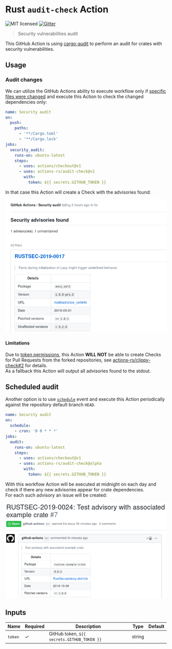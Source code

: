 # Rust `audit-check` Action

![MIT licensed](https://img.shields.io/badge/license-MIT-blue.svg)
[![Gitter](https://badges.gitter.im/actions-rs/community.svg)](https://gitter.im/actions-rs/community)

> Security vulnerabilities audit

This GitHub Action is using [cargo-audit](https://github.com/RustSec/cargo-audit)
to perform an audit for crates with security vulnerabilities.

## Usage

### Audit changes

We can utilize the GitHub Actions ability to execute workflow
only if [specific files were changed](https://help.github.com/en/articles/workflow-syntax-for-github-actions#onpushpull_requestpaths)
and execute this Action to check the changed dependencies only:

```yaml
name: Security audit
on:
  push:
    paths: 
      - '**/Cargo.toml'
      - '**/Cargo.lock'
jobs:
  security_audit:
    runs-on: ubuntu-latest
    steps:
      - uses: actions/checkout@v1
      - uses: actions-rs/audit-check@v1
        with:
          token: ${{ secrets.GITHUB_TOKEN }}
```

In that case this Action will create a Check with the advisories found:

![Check screenshot](.github/check_screenshot.png)

#### Limitations

Due to [token permissions](https://help.github.com/en/articles/virtual-environments-for-github-actions#token-permissions),
this Action **WILL NOT** be able to create Checks for Pull Requests from the forked repositories,
see [actions-rs/clippy-check#2](https://github.com/actions-rs/clippy-check/issues/2) for details.\
As a fallback this Action will output all advisories found to the stdout.

## Scheduled audit

Another option is to use [`schedule`](https://help.github.com/en/articles/events-that-trigger-workflows#scheduled-events-schedule) event
and execute this Action periodically against the repository default branch `HEAD`.

```yaml
name: Security audit
on:
  schedule:
    - cron: '0 0 * * *'
jobs:
  audit:
    runs-on: ubuntu-latest
    steps:
      - uses: actions/checkout@v1
      - uses: actions-rs/audit-check@alpha
        with:
          token: ${{ secrets.GITHUB_TOKEN }}
```

With this workflow Action will be executed at midnight on each day
and check if there any new advisories appear for crate dependencies.\
For each such advisory an issue will be created:

![Issue screenshot](.github/issue_screenshot.png)

## Inputs

| Name        | Required | Description                                                              | Type   | Default |
| ------------| -------- | -------------------------------------------------------------------------| ------ | --------|
| `token`     | ✓        | GitHub token, `${{ secrets.GITHUB_TOKEN }}`                              | string |         |
